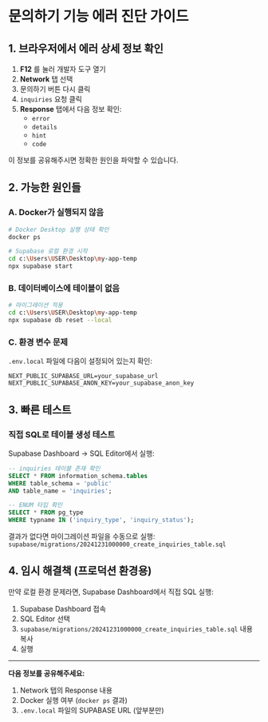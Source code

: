 # 문의하기 기능 에러 진단 가이드

## 1. 브라우저에서 에러 상세 정보 확인

1. **F12** 를 눌러 개발자 도구 열기
2. **Network** 탭 선택
3. 문의하기 버튼 다시 클릭
4. `inquiries` 요청 클릭
5. **Response** 탭에서 다음 정보 확인:
   - `error`
   - `details`
   - `hint`
   - `code`

이 정보를 공유해주시면 정확한 원인을 파악할 수 있습니다.

## 2. 가능한 원인들

### A. Docker가 실행되지 않음
```bash
# Docker Desktop 실행 상태 확인
docker ps

# Supabase 로컬 환경 시작
cd c:\Users\USER\Desktop\my-app-temp
npx supabase start
```

### B. 데이터베이스에 테이블이 없음
```bash
# 마이그레이션 적용
cd c:\Users\USER\Desktop\my-app-temp
npx supabase db reset --local
```

### C. 환경 변수 문제
`.env.local` 파일에 다음이 설정되어 있는지 확인:
```
NEXT_PUBLIC_SUPABASE_URL=your_supabase_url
NEXT_PUBLIC_SUPABASE_ANON_KEY=your_supabase_anon_key
```

## 3. 빠른 테스트

### 직접 SQL로 테이블 생성 테스트
Supabase Dashboard → SQL Editor에서 실행:

```sql
-- inquiries 테이블 존재 확인
SELECT * FROM information_schema.tables 
WHERE table_schema = 'public' 
AND table_name = 'inquiries';

-- ENUM 타입 확인
SELECT * FROM pg_type 
WHERE typname IN ('inquiry_type', 'inquiry_status');
```

결과가 없다면 마이그레이션 파일을 수동으로 실행:
`supabase/migrations/20241231000000_create_inquiries_table.sql`

## 4. 임시 해결책 (프로덕션 환경용)

만약 로컬 환경 문제라면, Supabase Dashboard에서 직접 SQL 실행:

1. Supabase Dashboard 접속
2. SQL Editor 선택
3. `supabase/migrations/20241231000000_create_inquiries_table.sql` 내용 복사
4. 실행

---

**다음 정보를 공유해주세요:**
1. Network 탭의 Response 내용
2. Docker 실행 여부 (`docker ps` 결과)
3. `.env.local` 파일의 SUPABASE URL (앞부분만)

